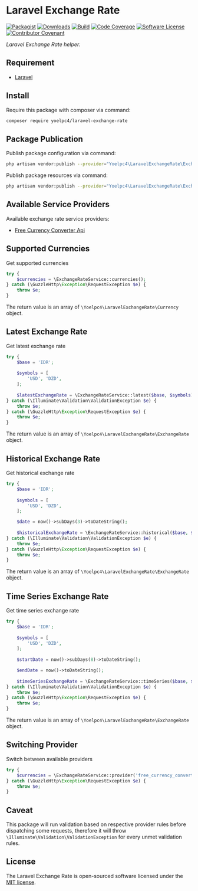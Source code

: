 # Laravel Exchange Rate

[![Packagist][ico-packagist]][link-packagist]
[![Downloads][ico-downloads]][link-packagist]
[![Build][ico-build]][link-build]
[![Code Coverage][ico-code-coverage]][link-code-coverage]
[![Software License][ico-license]](LICENSE.md)
[![Contributor Covenant][ico-code-of-conduct]](CODE_OF_CONDUCT.md)

_Laravel Exchange Rate helper._

## Requirement

- [Laravel](https://laravel.com)

## Install

Require this package with composer via command:

```bash
composer require yoelpc4/laravel-exchange-rate
```

## Package Publication

Publish package configuration via command:

```bash
php artisan vendor:publish --provider="Yoelpc4\LaravelExchangeRate\ExchangeRateServiceProvider" --tag=config
```

Publish package resources via command:

```bash
php artisan vendor:publish --provider="Yoelpc4\LaravelExchangeRate\ExchangeRateServiceProvider" --tag=resources
```

## Available Service Providers

Available exchange rate service providers:
- [Free Currency Converter Api](https://free.currencyconverterapi.com/)

## Supported Currencies

Get supported currencies

```php
try {
    $currencies = \ExchangeRateService::currencies();
} catch (\GuzzleHttp\Exception\RequestException $e) {
    throw $e;
}
```

The return value is an array of `\Yoelpc4\LaravelExchangeRate\Currency` object.

## Latest Exchange Rate

Get latest exchange rate

```php
try {
    $base = 'IDR';
    
    $symbols = [
        'USD', 'DZD',
    ];
    
    $latestExchangeRate = \ExchangeRateService::latest($base, $symbols);
} catch (\Illuminate\Validation\ValidationException $e) {
    throw $e;
} catch (\GuzzleHttp\Exception\RequestException $e) {
    throw $e;
}
```

The return value is an array of `\Yoelpc4\LaravelExchangeRate\ExchangeRate` object.

## Historical Exchange Rate

Get historical exchange rate

```php
try {
    $base = 'IDR';
    
    $symbols = [
        'USD', 'DZD',
    ];

    $date = now()->subDays(3)->toDateString();
    
    $historicalExchangeRate = \ExchangeRateService::historical($base, $symbols, $date);
} catch (\Illuminate\Validation\ValidationException $e) {
    throw $e;
} catch (\GuzzleHttp\Exception\RequestException $e) {
    throw $e;
}
```

The return value is an array of `\Yoelpc4\LaravelExchangeRate\ExchangeRate` object.

## Time Series Exchange Rate

Get time series exchange rate

```php
try {
    $base = 'IDR';
    
    $symbols = [
        'USD', 'DZD',
    ];
    
    $startDate = now()->subDays(8)->toDateString();

    $endDate = now()->toDateString();
    
    $timeSeriesExchangeRate = \ExchangeRateService::timeSeries($base, $symbols, $startDate, $endDate);
} catch (\Illuminate\Validation\ValidationException $e) {
    throw $e;
} catch (\GuzzleHttp\Exception\RequestException $e) {
    throw $e;
}
```

The return value is an array of `\Yoelpc4\LaravelExchangeRate\ExchangeRate` object.

## Switching Provider

Switch between available providers

```php
try {
    $currencies = \ExchangeRateService::provider('free_currency_converter_api')->currencies();
} catch (\GuzzleHttp\Exception\RequestException $e) {
    throw $e;
}
```

## Caveat

This package will run validation based on respective provider rules before dispatching some requests,
therefore it will throw `\Illuminate\Validation\ValidationException` for every unmet validation rules.

## License

The Laravel Exchange Rate is open-sourced software licensed under the [MIT license](http://opensource.org/licenses/MIT).

[ico-packagist]: https://img.shields.io/packagist/v/yoelpc4/laravel-exchange-rate.svg?style=flat-square
[ico-downloads]: https://img.shields.io/packagist/dt/yoelpc4/laravel-exchange-rate.svg?style=flat-square
[ico-build]: https://travis-ci.com/yoelpc4/laravel-exchange-rate.svg?branch=master&style=flat-square
[ico-code-coverage]: https://codecov.io/gh/yoelpc4/laravel-exchange-rate/branch/master/graph/badge.svg?style=flat-square
[ico-license]: https://img.shields.io/packagist/l/yoelpc4/laravel-exchange-rate.svg?style=flat-square
[ico-code-of-conduct]: https://img.shields.io/badge/Contributor%20Covenant-v2.0%20adopted-ff69b4.svg

[link-packagist]: https://packagist.org/packages/yoelpc4/laravel-exchange-rate
[link-build]: https://travis-ci.com/yoelpc4/laravel-exchange-rate
[link-code-coverage]: https://codecov.io/gh/yoelpc4/laravel-exchange-rate

